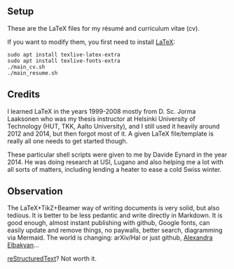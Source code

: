 ## Setup

These are the LaTeX files for my résumé and curriculum vitae (cv).

If you want to modify them, you first need to install [LaTeX](https://linuxconfig.org/how-to-install-latex-on-ubuntu-22-04-jammy-jellyfish-linux):

```console
sudo apt install texlive-latex-extra
sudo apt install texlive-fonts-extra
./main_cv.sh
./main_resume.sh
```

## Credits

I learned LaTeX in the years 1999-2008 mostly from D. Sc. Jorma Laaksonen who was my thesis instructor at Helsinki University of Technology (HUT, TKK, Aalto University), and I still used it heavily around 2012 and 2014, but then forgot most of it. A given LaTeX file/template is really all one needs 
to get started though.

These particular shell scripts were given to me by ‪Davide Eynard in the year 2014. He was doing research at USI, Lugano and also 
helping me a lot with all sorts of matters, including lending a heater to ease a cold Swiss winter.

## Observation

The LaTeX+TikZ+Beamer way of writing documents is very solid, but also tedious. It is better to be less pedantic and write directly in Markdown. It is good enough, almost instant publishing with github, Google fonts, can easily update and remove things, no paywalls, better search, diagramming via Mermaid. The world is changing: arXiv/Hal or just github, [Alexandra Elbakyan](https://en.wikipedia.org/wiki/Alexandra_Elbakyan)...

[reStructuredText](https://eli.thegreenplace.net/2017/restructuredtext-vs-markdown-for-technical-documentation/)? Not worth it.
